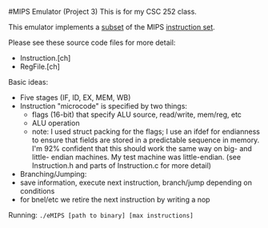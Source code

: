 #MIPS Emulator (Project 3)
This is for my CSC 252 class.

This emulator implements a [subset](InstructionSubset.pdf) of the MIPS
[instruction set](MipsInstructionSetReference.pdf).

Please see these source code files for more detail:
- Instruction.[ch]
- RegFile.[ch]

Basic ideas:
- Five stages (IF, ID, EX, MEM, WB)
- Instruction "microcode" is specified by two things:
  - flags (16-bit) that specify ALU source, read/write, mem/reg, etc
  - ALU operation
  - note: I used struct packing for the flags; I use an ifdef for
    endianness to ensure that fields are stored in a predictable sequence
    in memory. I'm 92% confident that this should work the same way on
    big- and little- endian machines. My test machine was little-endian.
(see Instruction.h and parts of Instruction.c for more detail)
- Branching/Jumping:
 - save information, execute next instruction, branch/jump depending on conditions
 - for bnel/etc we retire the next instruction by writing a nop

Running:
`./eMIPS [path to binary] [max instructions]`
